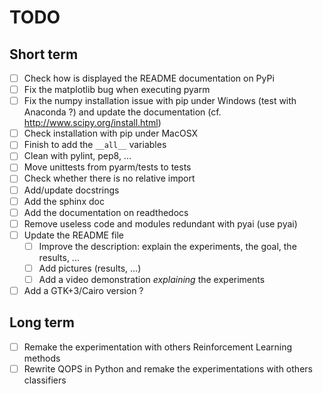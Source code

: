 # TODO

## Short term

- [ ] Check how is displayed the README documentation on PyPi
- [ ] Fix the matplotlib bug when executing pyarm
- [ ] Fix the numpy installation issue with pip under Windows (test with
  Anaconda ?) and update the documentation (cf.
  http://www.scipy.org/install.html)
- [ ] Check installation with pip under MacOSX
- [ ] Finish to add the ``__all__`` variables
- [ ] Clean with pylint, pep8, ...
- [ ] Move unittests from pyarm/tests to tests
- [ ] Check whether there is no relative import
- [ ] Add/update docstrings
- [ ] Add the sphinx doc
- [ ] Add the documentation on readthedocs
- [ ] Remove useless code and modules redundant with pyai (use pyai)
- [ ] Update the README file
    - [ ] Improve the description: explain the experiments, the goal, the results, ...
    - [ ] Add pictures (results, ...)
    - [ ] Add a video demonstration *explaining* the experiments
- [ ] Add a GTK+3/Cairo version ?

## Long term

- [ ] Remake the experimentation with others Reinforcement Learning methods
- [ ] Rewrite QOPS in Python and remake the experimentations with others classifiers
